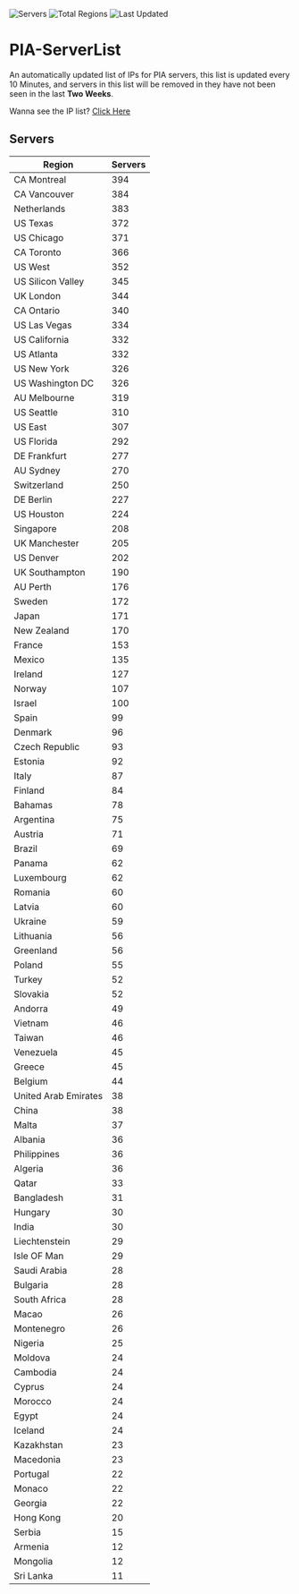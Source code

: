 ![Servers](https://img.shields.io/badge/Servers-12,476-darkgreen)
![Total Regions](https://img.shields.io/badge/Total_Regions-97-darkgreen)
![Last Updated](https://img.shields.io/badge/Last_Updated-April_29_2024_14:30_EDT-darkgreen)

# PIA-ServerList
An automatically updated list of IPs for PIA servers, this list is updated every 10 Minutes, and servers in this list will be removed in they have not been seen in the last **Two Weeks**.

Wanna see the IP list? [Click Here](./servers.json)

## Servers
| Region               | Servers |
|----------------------|---------|
| CA Montreal | 394 |
| CA Vancouver | 384 |
| Netherlands | 383 |
| US Texas | 372 |
| US Chicago | 371 |
| CA Toronto | 366 |
| US West | 352 |
| US Silicon Valley | 345 |
| UK London | 344 |
| CA Ontario | 340 |
| US Las Vegas | 334 |
| US California | 332 |
| US Atlanta | 332 |
| US New York | 326 |
| US Washington DC | 326 |
| AU Melbourne | 319 |
| US Seattle | 310 |
| US East | 307 |
| US Florida | 292 |
| DE Frankfurt | 277 |
| AU Sydney | 270 |
| Switzerland | 250 |
| DE Berlin | 227 |
| US Houston | 224 |
| Singapore | 208 |
| UK Manchester | 205 |
| US Denver | 202 |
| UK Southampton | 190 |
| AU Perth | 176 |
| Sweden | 172 |
| Japan | 171 |
| New Zealand | 170 |
| France | 153 |
| Mexico | 135 |
| Ireland | 127 |
| Norway | 107 |
| Israel | 100 |
| Spain | 99 |
| Denmark | 96 |
| Czech Republic | 93 |
| Estonia | 92 |
| Italy | 87 |
| Finland | 84 |
| Bahamas | 78 |
| Argentina | 75 |
| Austria | 71 |
| Brazil | 69 |
| Panama | 62 |
| Luxembourg | 62 |
| Romania | 60 |
| Latvia | 60 |
| Ukraine | 59 |
| Lithuania | 56 |
| Greenland | 56 |
| Poland | 55 |
| Turkey | 52 |
| Slovakia | 52 |
| Andorra | 49 |
| Vietnam | 46 |
| Taiwan | 46 |
| Venezuela | 45 |
| Greece | 45 |
| Belgium | 44 |
| United Arab Emirates | 38 |
| China | 38 |
| Malta | 37 |
| Albania | 36 |
| Philippines | 36 |
| Algeria | 36 |
| Qatar | 33 |
| Bangladesh | 31 |
| Hungary | 30 |
| India | 30 |
| Liechtenstein | 29 |
| Isle OF Man | 29 |
| Saudi Arabia | 28 |
| Bulgaria | 28 |
| South Africa | 28 |
| Macao | 26 |
| Montenegro | 26 |
| Nigeria | 25 |
| Moldova | 24 |
| Cambodia | 24 |
| Cyprus | 24 |
| Morocco | 24 |
| Egypt | 24 |
| Iceland | 24 |
| Kazakhstan | 23 |
| Macedonia | 23 |
| Portugal | 22 |
| Monaco | 22 |
| Georgia | 22 |
| Hong Kong | 20 |
| Serbia | 15 |
| Armenia | 12 |
| Mongolia | 12 |
| Sri Lanka | 11 |